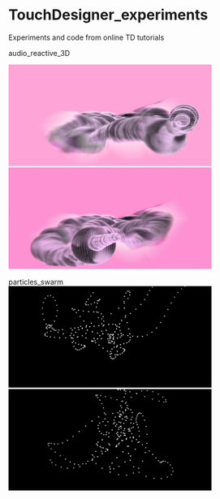 # TouchDesigner_experiments
Experiments and code from online TD tutorials


audio_reactive_3D

<img src="audio_reactive_3D/out.png" width="400" height="200" />
<img src="audio_reactive_3D/out.gif" width="400" height="200" />



particles_swarm
<img src="particles_swarm/out.png" width="400" height="200" />
<img src="particles_swarm/out.gif" width="400" height="200" />


